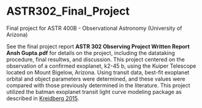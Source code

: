 # ASTR302_Final_Project
Final project for ASTR 400B - Observational Astronomy (University of Arizona) 

See the final project report **ASTR 302 Observing Project Written Report Ansh Gupta.pdf** for details on the project, including the datataking procedure, final resultws, and discussion. This project centered on the observation of a confirmed exoplanet, k2-45 b, using the Kuiper Telescope located on Mount Bigelow, Arizona. Using transit data, best-fit exoplanet orbital and object parameters were determined, and these values were compared with those previously determined in the literature. This project utilized the batman exoplanet transit light curve modeling package as described in [Kreidberg 2015](https://iopscience.iop.org/article/10.1086/683602).
